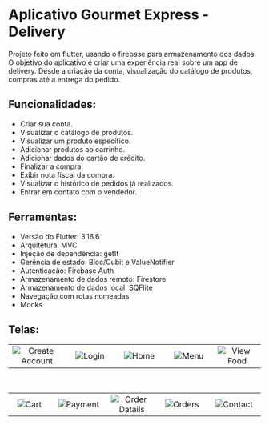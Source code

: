 # Aplicativo Gourmet Express - Delivery

Projeto feito em flutter, usando o firebase para armazenamento dos dados.
<br>
O objetivo do aplicativo é criar uma experiência real sobre um app de delivery. Desde a criação da conta, visualização do catálogo de produtos, compras até a entrega do pedido.

## Funcionalidades:

<ul>
  <li> Criar sua conta. </li>
  <li> Visualizar o catálogo de produtos.</li>
  <li> Visualizar um produto específico.</li>
  <li> Adicionar produtos ao carrinho.</li>
  <li> Adicionar dados do cartão de crédito.</li>
  <li> Finalizar a compra.</li>
  <li> Exibir nota fiscal da compra.</li>
  <li> Visualizar o histórico de pedidos já realizados.</li>
  <li> Entrar em contato com o vendedor.</li>
</ul>

## Ferramentas:

<ul>
  <li> Versão do Flutter: 3.16.6</li>
  <li> Arquitetura: MVC</li>
  <li> Injeção de dependência: getIt</li>
  <li> Gerência de estado: Bloc/Cubit e ValueNotifier</li>
  <li> Autenticação: Firebase Auth</li>
  <li> Armazenamento de dados remoto: Firestore</li>
  <li> Armazenamento de dados local: SQFlite</li>
  <li> Navegação com rotas nomeadas</li>
  <li> Mocks</li>

</ul>


## Telas:

<table style = {border: "none"}>


  <tr>
     <td style="text-align:center;" width="240"><img src="https://github.com/dev-henrique-silva/Gourmet-Express/assets/81243358/48710d37-b594-4c6e-aabe-a6d389d53d59" 
         alt="Create Account"/></td>
     <td style="text-align:center;" width="240" ><img src="https://github.com/dev-henrique-silva/Gourmet-Express/assets/81243358/930e9a68-caad-4894-9631-988ab6a53182" 
         alt="Login"/></td>
     <td style="text-align:center;" width="240"><img src="https://github.com/dev-henrique-silva/Gourmet-Express/assets/81243358/3b213cee-402e-44ab-a08c-1f4b424e5ee2" 
         alt="Home"/></td>
     <td style="text-align:center;" width="240" ><img src="https://github.com/dev-henrique-silva/Gourmet-Express/assets/81243358/42697937-7a1c-4ed9-824d-a95f39826a0c" 
         alt="Menu"/></td>
     <td style="text-align:center;" width="240"><img src="https://github.com/dev-henrique-silva/Gourmet-Express/assets/81243358/82b48a11-ff25-4afc-b1fe-6728322f357e" 
         alt="View Food"/></td>
 <tr>
</table>

<br>

<table style = {border: "none"}> 
 <tr>
     <td style="text-align:center;" width="240"><img src="https://github.com/dev-henrique-silva/Gourmet-Express/assets/81243358/fa7855dc-bb01-4461-acbb-7ae305fc24a7" 
         alt="Cart"/></td>
     <td style="text-align:center;" width="240"><img src="https://github.com/dev-henrique-silva/Gourmet-Express/assets/81243358/b3e073fb-49d3-433e-93be-462e991669d4" 
         alt="Payment"/></td>
     <td style="text-align:center;" width="240"><img src="https://github.com/dev-henrique-silva/Gourmet-Express/assets/81243358/f43bfd0c-a157-4eb7-85ab-73424c3311ed" 
         alt="Order Datails"/></td>
     <td style="text-align:center;" width="240"><img src="https://github.com/dev-henrique-silva/Gourmet-Express/assets/81243358/78c77b2e-8fe1-404c-a6fa-785231bb9e5d" 
         alt = "Orders" /></td>
     <td style="text-align:center;" width="240"><img src="https://github.com/dev-henrique-silva/Gourmet-Express/assets/81243358/d1da8719-515d-4b6d-b529-2209d13e23a7" 
         alt = "Contact" /></td>
<tr>
</table>



